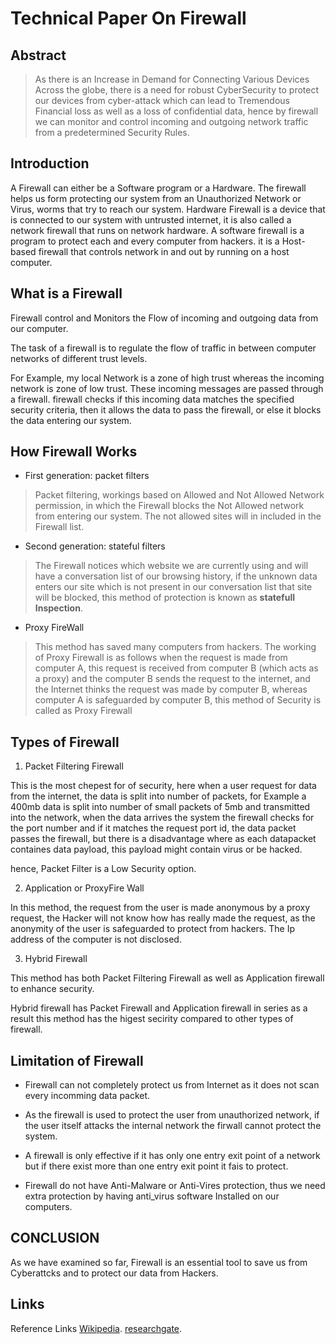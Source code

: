 # Technical Paper On Firewall
## Abstract
>As there is an Increase in Demand for Connecting Various Devices Across the globe, there is a need for robust CyberSecurity to protect our devices from cyber-attack which can lead to Tremendous Financial loss as well as a loss of confidential data, hence by firewall we can monitor and control incoming and outgoing network traffic from a predetermined Security Rules.

## Introduction
A Firewall can either be a Software program or a Hardware. The firewall helps us form protecting our system from an Unauthorized Network or Virus, worms that try to reach our system.
Hardware Firewall is a device that is connected to our system with untrusted internet, it is also called a network firewall that runs on network hardware.
A software firewall is a program to protect each and every computer from hackers. it is a Host-based firewall that controls network in and out by running on a host computer.


## What is a Firewall

Firewall control and Monitors the Flow of incoming and outgoing data from our computer.

The task of a firewall is to regulate the flow of traffic in between computer networks of different trust levels.

For Example, my local Network is a zone of high trust whereas the incoming network is zone of low trust. These incoming messages are passed through a firewall. firewall checks if this incoming data matches the specified security criteria, then it allows the data to pass the firewall, or else it blocks the data entering our system.

## How Firewall Works

* First generation: packet filters

>Packet filtering, workings based on Allowed and Not Allowed Network permission, in which the Firewall blocks the Not Allowed network from entering our system. The not allowed sites will in included in the Firewall list.

* Second generation: stateful filters

>The Firewall notices which website we are currently using and will have a conversation list of our browsing history, if the unknown data enters our site which is not present in our conversation list that site will be blocked, this method of protection is known as **statefull Inspection**.

*  Proxy FireWall

> This method has saved many computers from hackers. The working of Proxy Firewall is as follows when the request is made from computer A, this request is received from computer B (which acts as a proxy) and the computer B sends the request to the internet, and the Internet thinks the request was made by computer B, whereas computer A is safeguarded by computer B, this method of Security is called as Proxy Firewall

  ## Types of Firewall

  1. Packet Filtering Firewall

  This is the most chepest for of security, here when a user request for data from the internet, the data is split into number of packets, for Example a 400mb data is split into number of small packets of 5mb and transmitted into the network, when the data arrives the system the firewall checks for the port number and if it matches the request port id, the data packet passes the firewall, but there is a disadvantage where as each datapacket containes data payload, this payload might contain virus or be hacked.

  hence, Packet Filter is a Low Security option.

  2. Application or ProxyFire Wall

  In this method, the request from the user is made anonymous by a proxy request, the Hacker will not know how has really made the request, as the anonymity of the user is safeguarded to protect from hackers.
  The Ip address of the computer is not disclosed.

  3. Hybrid Firewall 

  This method has both Packet Filtering Firewall as well as Application firewall to enhance security.

  Hybrid firewall has Packet Firewall and Application firewall in series as a result this method has the higest secirity compared to other types of firewall.


  ## Limitation of Firewall

  * Firewall can not completely protect us from Internet as it does not scan every incomming data packet.

  * As the firewall is used to protect the user from unauthorized network, if the user itself attacks the internal network the firwall cannot protect the system.
  
  * A firewall is only effective if it has only one entry exit point of a network but if there exist more than one entry exit point it fais to protect.

 * Firewall do not have Anti-Malware or Anti-Vires protection, thus we need extra protection by having anti_virus software Installed on our computers.
 

## CONCLUSION
 As we have examined so far, Firewall is an essential tool to save us from Cyberattcks and to protect our data from Hackers.

 ## Links

 Reference Links
  [Wikipedia](https://en.wikipedia.org/wiki/Firewall_(computing)).
  [researchgate](https://www.researchgate.net/publication/292138198_Role_of_firewall_Technology_in_Network_Security).